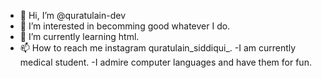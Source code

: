 - 👋 Hi, I’m @quratulain-dev
- 👀 I’m interested in becomming good whatever I do.
- 🌱 I’m currently learning html.
- 📫 How to reach me instagram quratulain_siddiqui_.
-I am currently medical student.
-I admire computer languages and have them for fun.

<!---
quratulain-dev/quratulain-dev is a ✨ special ✨ repository because its `README.md` (this file) appears on your GitHub profile.
You can click the Preview link to take a look at your changes.
--->
